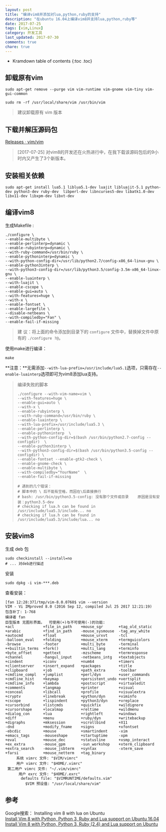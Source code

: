 ```yaml
---
layout: post
title: "编译vim8并添加对lua,python,ruby的支持"
description: "在ubuntu 16.04上编译vim8并支持lua,python,ruby等"
date: 2017-07-25
tags: [vim,Linux]
category: 开发工具
last_updated: 2017-07-30
comments: true
chare: true
---
```


* Kramdown table of contents
{:toc .toc}


## 卸载原有vim

```shell
sudo apt-get remove --purge vim vim-runtime vim-gnome vim-tiny vim-gui-common

sudo rm -rf /usr/local/share/vim /usr/bin/vim
```

> 建议卸载原有 vim 版本

## 下载并解压源码包

[Releases · vim/vim](https://github.com/vim/vim/releases "Releases · vim/vim")

> [2017-07-25] 对vim8的开发还在火热进行中，在我下载该源码包后的9小时内又产生了3个新版本。


## 安装相关依赖

```
sudo apt-get install lua5.1 liblua5.1-dev luajit libluajit-5.1 python-dev python3-dev ruby-dev  libperl-dev libncurses5-dev libatk1.0-dev libx11-dev libxpm-dev libxt-dev
```

## 编译vim8

生成Makefile : 

```shell
./configure \
--enable-multibyte \
--enable-perlinterp=dynamic \
--enable-rubyinterp=dynamic \
--with-ruby-command=/usr/bin/ruby \
--enable-pythoninterp=dynamic \
--with-python-config-dir=/usr/lib/python2.7/config-x86_64-linux-gnu \
--enable-python3interp \
--with-python3-config-dir=/usr/lib/python3.5/config-3.5m-x86_64-linux-gnu \
--enable-luainterp \
--with-luajit \
--enable-cscope \
--enable-gui=auto \
--with-features=huge \
--with-x \
--enable-fontset \
--enable-largefile \
--disable-netbeans \
--with-compiledby="Fan" \
--enable-fail-if-missing
```

> 建 议：将上面的命令添加到目录下的 `configure` 文件中，替换掉文件中原有的 `./configure ?@`。

使用make进行编译：  
```
make
```

**注意：**无需添加`--with-lua-prefix=/usr/include/lua5.1`选项，只需存在`--enable-luainterp`选项即可为vim8添加lua支持。



> 编译失败的脚本  
> ```shell
> ./configure --with-vim-name=vim \
> --with-features=huge \
> --enable-gui=auto \
> --with-x \
> --enable-rubyinterp \
> --with-ruby-command=/usr/bin/ruby \
> --enable-luainterp \
> --with-lua-prefix=/usr/include/lua5.3 \
> --enable-perlinterp \
> --enable-pythoninterp  \
> --with-python-config-dir=$(bash /usr/bin/python2.7-config --configdir)  \
> --enable-python3interp \
> --with-python3-config-dir=$(bash /usr/bin/python3.5-config --configdir) \
> --enable-fontset --enable-gtk2-check \
> --enable-gnome-check \
> --enable-multibyte \
> --with-compiledby="YourName"  \
> --enable-fail-if-missing
> 
> # 遇到的几个错误：
> # 脚本中的 \ 后不能有空格，而因在\后直接换行
> # bash: /usr/bin/python3.5-config: 没有那个文件或目录    原因是没有安装：python3.5-dev
> # checking if lua.h can be found in /usr/include/lua5.3/include... no
> # checking if lua.h can be found in /usr/include/lua5.3/include/lua... no
> ```



## 安装vim8

生成 deb 包
```
sudo checkinstall --install=no
# ... 对deb进行描述
```

安装
```
sudo dpkg -i vim-***.deb
```

查看安装：

```shell
[fan 12:28:37]/tmp/vim-8.0.0768$ vim --version
VIM - Vi IMproved 8.0 (2016 Sep 12, compiled Jul 25 2017 12:21:19)
包含补丁: 1-768
编译者 fan
巨型版本 无图形界面。  可使用(+)与不可使用(-)的功能:
+acl             +file_in_path    +mouse_sgr       +tag_old_static
+arabic          +find_in_path    -mouse_sysmouse  -tag_any_white
+autocmd         +float           +mouse_urxvt     -tcl
-balloon_eval    +folding         +mouse_xterm     +termguicolors
-browse          -footer          +multi_byte      -terminal
++builtin_terms  +fork()          +multi_lang      +terminfo
+byte_offset     +gettext         -mzscheme        +termresponse
+channel         -hangul_input    -netbeans_intg   +textobjects
+cindent         +iconv           +num64           +timers
+clientserver    +insert_expand   +packages        +title
+clipboard       +job             +path_extra      -toolbar
+cmdline_compl   +jumplist        +perl/dyn        +user_commands
+cmdline_hist    +keymap          +persistent_undo +vertsplit
+cmdline_info    +lambda          +postscript      +virtualedit
+comments        +langmap         +printer         +visual
+conceal         +libcall         +profile         +visualextra
+cryptv          +linebreak       +python/dyn      +viminfo
+cscope          +lispindent      +python3/dyn     +vreplace
+cursorbind      +listcmds        +quickfix        +wildignore
+cursorshape     +localmap        +reltime         +wildmenu
+dialog_con      +lua             +rightleft       +windows
+diff            +menu            +ruby/dyn        +writebackup
+digraphs        +mksession       +scrollbind      +X11
-dnd             +modify_fname    +signs           +xfontset
-ebcdic          +mouse           +smartindent     -xim
+emacs_tags      -mouseshape      +startuptime     -xpm
+eval            +mouse_dec       +statusline      +xsmp_interact
+ex_extra        -mouse_gpm       -sun_workshop    +xterm_clipboard
+extra_search    -mouse_jsbterm   +syntax          -xterm_save
+farsi           +mouse_netterm   +tag_binary      
     系统 vimrc 文件: "$VIM/vimrc"
     用户 vimrc 文件: "$HOME/.vimrc"
 第二用户 vimrc 文件: "~/.vim/vimrc"
      用户 exrc 文件: "$HOME/.exrc"
       defaults file: "$VIMRUNTIME/defaults.vim"
         $VIM 预设值: "/usr/local/share/vim"

```



## 参考


Google搜索： Installing vim 8 with lua on Ubuntu    
[Install Vim 8 with Python, Python 3, Ruby and Lua support on Ubuntu 16.04](https://gist.github.com/odiumediae/3b22d09b62e9acb7788baf6fdbb77cf8 "Install Vim 8 with Python, Python 3, Ruby and Lua support on Ubuntu 16.04")     
[Install Vim 8 with Python, Python 3, Ruby (2.4) and Lua support on Ubuntu](https://gist.github.com/erickpatrick/5e0923d3645eaf4056b6b9fee4c91e2f "Install Vim 8 with Python, Python 3, Ruby (2.4) and Lua support on Ubuntu")   


